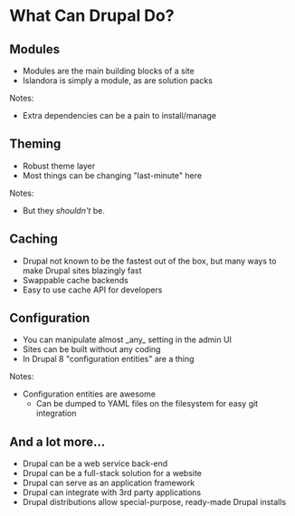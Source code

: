 <!-- .slide: data-background="http://i.giphy.com/bip95zRzXg8q4.gif" -->
# <!-- .element: style="text-shadow: -5px 0 black, 0 5px black, 5px 0 black, 0 -5px black;" --> What Can Drupal Do?


## Modules

- <!-- .element: class="fragment" --> Modules are the main building blocks of a site
- <!-- .element: class="fragment" --> Islandora is simply a module, as are solution packs

Notes:

- Extra dependencies can be a pain to install/manage


## Theming

- <!-- .element: class="fragment" --> Robust theme layer
- <!-- .element: class="fragment" --> Most things can be changing "last-minute" here

Notes:

- But they _shouldn't_ be.


## Caching

- <!-- .element: class="fragment" --> Drupal not known to be the fastest out of the box, but many ways to make Drupal sites blazingly fast
- <!-- .element: class="fragment" --> Swappable cache backends
- <!-- .element: class="fragment" --> Easy to use cache API for developers


## Configuration

- <!-- .element: class="fragment" --> You can manipulate almost _any_ setting in the admin UI
- <!-- .element: class="fragment" --> Sites can be built without any coding
- <!-- .element: class="fragment" --> In Drupal 8 "configuration entities" are a thing

Notes:

- Configuration entities are awesome
  - Can be dumped to YAML files on the filesystem for easy git integration


## And a lot more...

- Drupal can be a web service back-end
- Drupal can be a full-stack solution for a website
- Drupal can serve as an application framework
- Drupal can integrate with 3rd party applications
- Drupal distributions allow special-purpose, ready-made Drupal installs

